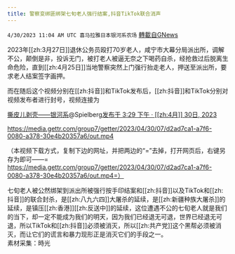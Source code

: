 ```yaml
---
title: 警察变绑匪绑架七旬老人强行结案,抖音TikTok联合消声
---
```

`4/30/2023 11:04 AM UTC 喜马拉雅日本银河系农场` [轉載自GNews](https://gnews.org/articles/1264209)

         

2023年[[zh:3月27日]]退休公务员殴打70岁老人，咸宁市大幕分局派出所，调解不公，颠倒是非，投诉无门，被打老人被逼无奈之下喝药自杀，经抢救过后脱离生命危险，直到[[zh:4月25日]]当地警察突然上门强行抬走老人，押送至派出所，要求老人结案签字画押。

而在随后这个视频分别在[[zh:抖音]]和TikTok发布后，[[zh:抖音]]和TikTok分别对视频发布者进行封号，视频连接为

[撕皮儿剥壳——银河系](https://gettr.com/user/spielberg)@Spielberg[发布于 3:29 下午 · [[zh:4月]] 30日, 2023](https://gettr.com/post/p2frquf66cb)

https://media.gettr.com/group7/getter/2023/04/30/07/d2ad7ca1-a7f6-0080-a378-30e4b20357a6/out.mp4

（本视频下载方式，复制下边的网址，并把两边的“\=”去掉，打开网页后，右键另存为即可——\= https://media.gettr.com/group7/getter/2023/04/30/07/d2ad7ca1-a7f6-0080-a378-30e4b20357a6/out.mp4=）

七旬老人被公然绑架到派出所被强行按手印结案和[[zh:抖音]]以及TikTok和[[zh:抖音]]的联合封杀，是[[zh:八九六四]]大屠杀的延续，是[[zh:新疆种族大屠杀]]的延续，是镇压[[zh:香港]][[zh:反送中]]的延续，这位遭遇不公的七旬老人就是我们的当下，却一定不能成为我们的明天，因为我们已经退无可退，世界已经退无可退，所以TikTok和[[zh:抖音]]必须被消灭，所以[[zh:共产党]]这个黑帮必须被消灭，而让它们的谎言和暴力现形正是消灭它们的手段之一。  
          素材采集：時光
